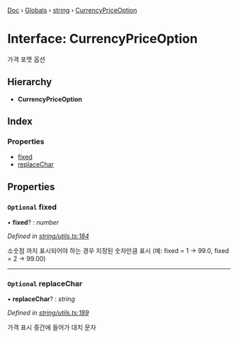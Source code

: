 [Doc](../README.md) › [Globals](../globals.md) › [string](../modules/string.md) › [CurrencyPriceOption](string.currencypriceoption.md)

# Interface: CurrencyPriceOption

가격 포맷 옵션

## Hierarchy

* **CurrencyPriceOption**

## Index

### Properties

* [fixed](string.currencypriceoption.md#optional-fixed)
* [replaceChar](string.currencypriceoption.md#optional-replacechar)

## Properties

### `Optional` fixed

• **fixed**? : *number*

*Defined in [string/utils.ts:184](https://github.com/molgga/jood-common/blob/16a3c52/projects/packages/string/utils.ts#L184)*

소숫점 까지 표시되어야 하는 경우 지정된 숫자만큼 표시
(예: fixed = 1 -> 99.0, fixed = 2 -> 99.00)

___

### `Optional` replaceChar

• **replaceChar**? : *string*

*Defined in [string/utils.ts:189](https://github.com/molgga/jood-common/blob/16a3c52/projects/packages/string/utils.ts#L189)*

가격 표시 중간에 들어가 대치 문자
